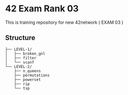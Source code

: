 # 42 Exam Rank 03

This is training repository for new 42network ( EXAM 03 )

## Structure

```
├── LEVEL-1/
│   ├── broken_gnl
│   ├── filter
│   └── scanf
└── LEVEL-2/
    ├── n_queens
    ├── permutations
    ├── powerset
    ├── rip
    └── tsp
```
